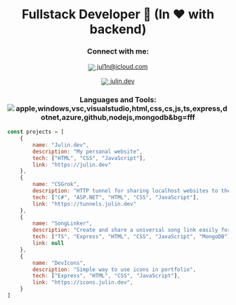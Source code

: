 <h1 align="center">Fullstack Developer 👋 (In ❤️ with backend)</h1>

<h3 align="center">Connect with me:</h3>
<p align="center" >
<a href="mailto:jul1n@icloud.com" target="_blank">
	<img src="https://icons.julin.dev/icons?i=applemail&amp;size=30" align="center">
	jul1n@icloud.com
</p>
<p align="center" >
	<a href="https://julin.dev" target="_blank">
		<img src="https://icons.julin.dev/icons?i=www&amp;size=30" align="center">
		julin.dev
    </a>
</p>

<h3 align="center">
Languages and Tools:
    <img align="center" src="https://icons.julin.dev/icons?i=apple,windows,vsc,visualstudio,html,css,cs,js,ts,express,dotnet,azure,github,nodejs,mongodb&size=40&space=20" alt="apple,windows,vsc,visualstudio,html,css,cs,js,ts,express,dotnet,azure,github,nodejs,mongodb&bg=fff"/>
</h3>

```javascript
const projects = [
    {
        name: "Julin.dev",
        description: "My personal website",
        tech: ["HTML", "CSS", "JavaScript"],
        link: "https://julin.dev"
    },
    {
        name: "CSGrok",
        description: "HTTP tunnel for sharing localhost websites to the public",
        tech: ["C#", "ASP.NET", "HTML", "CSS", "JavaScript"],
        link: "https://tunnels.julin.dev"
    },
    {
        name: "SongLinker",
        description: "Create and share a universal song link easily for all music platforms",
        tech: ["TS", "Express", "HTML", "CSS", "JavaScript", "MongoDB"],
        link: null
    },
    {
        name: "DevIcons",
        description: "Simple way to use icons in portfolio",
        tech: ["Express", "HTML", "CSS", "JavaScript"],
        link: "https://icons.julin.dev",
    }
]

    
```
